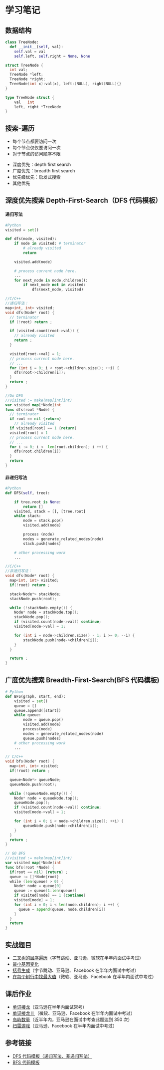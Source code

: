 # 学习笔记

## 数据结构

```python
class TreeNode:
  def __init__(self, val):
    self.val = val
    self.left, self.right = None, None
```

```c++
struct TreeNode {
  int val;
  TreeNode *left;
  TreeNode *right;
  TreeNode(int x):val(x), left:(NULL), right(NULL){}
}
```

```go
type TreeNode struct {
	val   int
	left, right *TreeNode
}

```

## 搜索-遍历

*	每个节点都要访问一次
*	每个节点仅仅要访问一次
*	对于节点的访问顺序不限
  - 深度优先：depth first search
  - 广度优先：breadth first search
  - 优先级优先：启发式搜索
  - 其他优先

## 深度优先搜索 Depth-First-Search（DFS 代码模板） 

#### 递归写法

```python
#Python
visited = set() 

def dfs(node, visited):
    if node in visited: # terminator
    	# already visited 
    	return 

	visited.add(node) 

	# process current node here. 
	...
	for next_node in node.children(): 
		if next_node not in visited: 
			dfs(next_node, visited)
```
```c++
//C/C++
//递归写法：
map<int, int> visited;
void dfs(Node* root) {
  // terminator
  if (!root) return ;

  if (visited.count(root->val)) {
    // already visited
    return ;
  }

  visited[root->val] = 1;
  // process current node here. 
  // ...
  for (int i = 0; i < root->children.size(); ++i) {
    dfs(root->children[i]);
  }
  return ;
}
```
```go
//Go DFS
//visited := make(map[int]int)
var visited map[*Node]int
func dfs(root *Node) {
  // terminator
  if root == nil {return}
    // already visited 
  if visited[root] == 1 {return}
  visited[root] = 1
  // process current node here. 
  // ...
  for i := 0; i <  len(root.children); i ++) {
    dfs(root.children[i])
  }
  return
}
```



#### 非递归写法

```python
#Python
def DFS(self, tree): 

	if tree.root is None: 
		return [] 
	visited, stack = [], [tree.root]
	while stack: 
		node = stack.pop() 
		visited.add(node)

		process (node) 
		nodes = generate_related_nodes(node) 
		stack.push(nodes) 

	# other processing work 
	...
```

```c++
//C/C++
//非递归写法：
void dfs(Node* root) {
  map<int, int> visited;
  if(!root) return ;

  stack<Node*> stackNode;
  stackNode.push(root);

  while (!stackNode.empty()) {
    Node* node = stackNode.top();
    stackNode.pop();
    if (visited.count(node->val)) continue;
    visited[node->val] = 1;

    for (int i = node->children.size() - 1; i >= 0; --i) {
        stackNode.push(node->children[i]);
    }
  }

  return ;
}
```

##  广度优先搜索 Breadth-First-Search(BFS 代码模板)

```python
# Python
def BFS(graph, start, end):
    visited = set()
	queue = [] 
	queue.append([start]) 
	while queue: 
		node = queue.pop() 
		visited.add(node)
		process(node) 
		nodes = generate_related_nodes(node) 
		queue.push(nodes)
	# other processing work 
	...
```

```c
// C/C++
void bfs(Node* root) {
  map<int, int> visited;
  if(!root) return ;

  queue<Node*> queueNode;
  queueNode.push(root);

  while (!queueNode.empty()) {
    Node* node = queueNode.top();
    queueNode.pop();
    if (visited.count(node->val)) continue;
    visited[node->val] = 1;

    for (int i = 0; i < node->children.size(); ++i) {
        queueNode.push(node->children[i]);
    }
  }
  return ;
}
```

```go
// GO BFS
//visited := make(map[int]int)
var visited map[*Node]int
func bfs(root *Node) { 
  if(root == nil) {return} ;	
  queue := []*Node{root}
  while (len(queue) > 0) {
    Node* node = queue[0]
    queue := queue[1:len(queue)]
    if visited[node] == 1 {continue}
    visited[node] = 1;
    for (int i = 0; i < len(node.children); i ++) {
      queue = append(queue, node.children[i])
    }
  }
  return
}
```

## 实战题目

- [二叉树的层序遍历](https://leetcode-cn.com/problems/binary-tree-level-order-traversal/#/description)（字节跳动、亚马逊、微软在半年内面试中考过）
- [最小基因变化](https://leetcode-cn.com/problems/minimum-genetic-mutation/#/description)
- [括号生成](https://leetcode-cn.com/problems/generate-parentheses/#/description)（字节跳动、亚马逊、Facebook 在半年内面试中考过）
- [在每个树行中找最大值](https://leetcode-cn.com/problems/find-largest-value-in-each-tree-row/#/description)（微软、亚马逊、Facebook 在半年内面试中考过）

## 课后作业

- [单词接龙](https://leetcode-cn.com/problems/word-ladder/description/)（亚马逊在半年内面试常考）
- [单词接龙 II ](https://leetcode-cn.com/problems/word-ladder-ii/description/)（微软、亚马逊、Facebook 在半年内面试中考过）
- [岛屿数量](https://leetcode-cn.com/problems/number-of-islands/)（近半年内，亚马逊在面试中考查此题达到 350 次）
- [扫雷游戏](https://leetcode-cn.com/problems/minesweeper/description/)（亚马逊、Facebook 在半年内面试中考过）

## 参考链接

- [DFS 代码模板（递归写法、非递归写法）](https://shimo.im/docs/UdY2UUKtliYXmk8t/)
- [BFS 代码模板](https://shimo.im/docs/ZBghMEZWix0Lc2jQ/)




